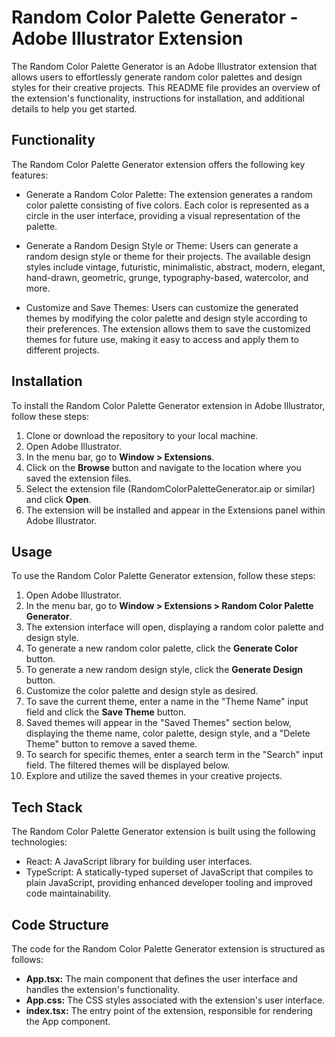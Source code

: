 # Random Color Palette Generator - Adobe Illustrator Extension

The Random Color Palette Generator is an Adobe Illustrator extension that allows users to effortlessly generate random color palettes and design styles for their creative projects. This README file provides an overview of the extension's functionality, instructions for installation, and additional details to help you get started.

## Functionality

The Random Color Palette Generator extension offers the following key features:

- Generate a Random Color Palette: The extension generates a random color palette consisting of five colors. Each color is represented as a circle in the user interface, providing a visual representation of the palette.

- Generate a Random Design Style or Theme: Users can generate a random design style or theme for their projects. The available design styles include vintage, futuristic, minimalistic, abstract, modern, elegant, hand-drawn, geometric, grunge, typography-based, watercolor, and more.

- Customize and Save Themes: Users can customize the generated themes by modifying the color palette and design style according to their preferences. The extension allows them to save the customized themes for future use, making it easy to access and apply them to different projects.

## Installation

To install the Random Color Palette Generator extension in Adobe Illustrator, follow these steps:

1. Clone or download the repository to your local machine.
2. Open Adobe Illustrator.
3. In the menu bar, go to **Window > Extensions**.
4. Click on the **Browse** button and navigate to the location where you saved the extension files.
5. Select the extension file (RandomColorPaletteGenerator.aip or similar) and click **Open**.
6. The extension will be installed and appear in the Extensions panel within Adobe Illustrator.

## Usage

To use the Random Color Palette Generator extension, follow these steps:

1. Open Adobe Illustrator.
2. In the menu bar, go to **Window > Extensions > Random Color Palette Generator**.
3. The extension interface will open, displaying a random color palette and design style.
4. To generate a new random color palette, click the **Generate Color** button.
5. To generate a new random design style, click the **Generate Design** button.
6. Customize the color palette and design style as desired.
7. To save the current theme, enter a name in the "Theme Name" input field and click the **Save Theme** button.
8. Saved themes will appear in the "Saved Themes" section below, displaying the theme name, color palette, design style, and a "Delete Theme" button to remove a saved theme.
9. To search for specific themes, enter a search term in the "Search" input field. The filtered themes will be displayed below.
10. Explore and utilize the saved themes in your creative projects.

## Tech Stack

The Random Color Palette Generator extension is built using the following technologies:

- React: A JavaScript library for building user interfaces.
- TypeScript: A statically-typed superset of JavaScript that compiles to plain JavaScript, providing enhanced developer tooling and improved code maintainability.

## Code Structure

The code for the Random Color Palette Generator extension is structured as follows:

- **App.tsx:** The main component that defines the user interface and handles the extension's functionality.
- **App.css:** The CSS styles associated with the extension's user interface.
- **index.tsx:** The entry point of the extension, responsible for rendering the App component.





